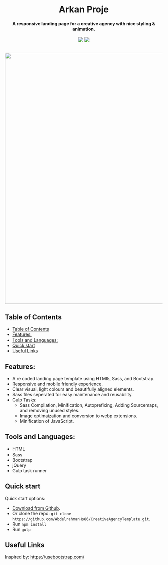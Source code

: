 <h1 align="center">
  Arkan Proje
  <br>
</h1>

<h4 align="center">A responsive landing page for a creative agency with nice styling & animation.</h4>

<div align='center'> 

  <img src='https://img.shields.io/badge/Version-v1.0-gray?style=for-the-badge'>
  
  <a href='https://abdelrahmanhs86.github.io/CreativeAgencyTemplate/' target="_blank">
  
<img src='https://img.shields.io/badge/Live Preview-green?style=for-the-badge'>
  
</a>
  
</div>

<br>

<!-- ![alt text](./mobile%20screen%20copy.jpg "Awesome Landing Page") -->
<p  align="center"><img width="800"  src="https://github.com/AbdelrahmanHs86/Readme-Expreriment/blob/main/iPhone%20copy.jpg" /> </p>
<!-- <p  align="center"><img width="800"  src="https://github.com/AbdelrahmanHs86/Readme-Expreriment/blob/main/Web-Showcase-Project-Presentation.jpg" /> </p> -->

## Table of Contents
- [Table of Contents](#table-of-contents)
- [Features:](#features)
- [Tools and Languages:](#tools-and-languages)
- [Quick start](#quick-start)
- [Useful Links](#useful-links)

<!-- - [Server Rendering](#server-rendering)
- [Components](#components)
- [Optimizations](#optimizations)
- [FAQ](#faq)
- [API](#api)
- [Installation](#installation)
- [See Also](#see-also)
- [Support](#support) -->

## Features:
- A re coded landing page template using HTMl5, Sass, and Bootstrap.
- Responsive and mobile friendly experience.
- Clear visual, light colours and beautifully aligned elements.
- Sass files seperated for easy maintenance and reusability.
- Gulp Tasks: 
  - Sass Compilation, Minification, Autoprefixing, Adding Sourcemaps, and removing unused styles.
  - Image optimaization and conversion to webp extensions.
  - Minification of JavaScript.

<!-- ## Links:

<a align="center" href='https://projects.colegaw.in/well-app?utm_source=GitHub&utm_medium=readme&utm_campaign=well_app_readme'>
  
<img src='https://img.shields.io/badge/HOMEPAGE-gray?style=for-the-badge'>
  
</a>

+ [Live Preview](https://abdelrahmanhs86.github.io/CreativeAgencyTemplate/) -->

## Tools and Languages:
- HTML
- Sass
- Bootstrap
- jQuery
- Gulp task runner

## Quick start

Quick start options:

- [Download from Github](https://github.com/AbdelrahmanHs86/CreativeAgencyTemplate.git).
- Or clone the repo: `git clone https://github.com/AbdelrahmanHs86/CreativeAgencyTemplate.git`.
- Run `npm install`
- Run `gulp`


## Useful Links
Inspired by: https://usebootstrap.com/

<!-- More products from Creative Tim: <http://www.creative-tim.com/products>

Tutorials: <https://www.youtube.com/channel/UCVyTG4sCw-rOvB9oHkzZD1w>

Freebies: <http://www.creative-tim.com/products>

Affiliate Program (earn money): <http://www.creative-tim.com/affiliates/new>

Social Media:

Twitter: <https://twitter.com/CreativeTim>

Facebook: <https://www.facebook.com/CreativeTim>

Dribbble: <https://dribbble.com/creativetim>

Google+: <https://plus.google.com/+CreativetimPage>

Instagram: <https://instagram.com/creativetimofficial> -->